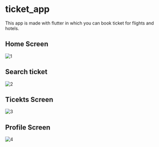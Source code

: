# ticket_app

This app is made with flutter in which you can book ticket for flights and hotels.

## Home Screen

![1](https://github.com/user-attachments/assets/b9f32aa7-004a-40dc-aa2f-221f275cd46b)

## Search ticket 

![2](https://github.com/user-attachments/assets/3e8c8c86-16ca-485e-a2aa-f18628c3b2a1)

## Ticekts Screen

![3](https://github.com/user-attachments/assets/a0e113e7-e5cf-460e-ae82-1ff073856f06)

## Profile Screen

![4](https://github.com/user-attachments/assets/fcd6b0c3-e8b6-4967-9f41-465269cabcad)
